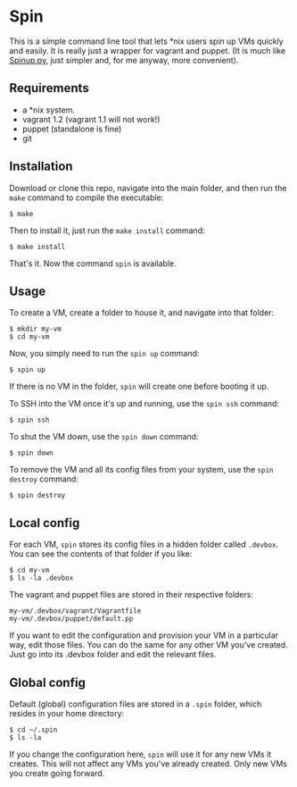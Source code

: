 Spin
====

This is a simple command line tool that lets *nix users spin up VMs quickly and easily. It is really just a wrapper for vagrant and puppet. (It is much like [Spinup.py](https://github.com/jpaasch/Spinup.py), just simpler and, for me anyway, more convenient).


Requirements
------------

- a *nix system.
- vagrant 1.2 (vagrant 1.1 will not work!)
- puppet (standalone is fine)
- git


Installation
------------

Download or clone this repo, navigate into the main folder, and then run the `make` command to compile the executable: 

    $ make

Then to install it, just run the `make install` command:

    $ make install

That's it. Now the command `spin` is available.


Usage
-----

To create a VM, create a folder to house it, and navigate into that folder:

    $ mkdir my-vm
    $ cd my-vm

Now, you simply need to run the `spin up` command:

    $ spin up

If there is no VM in the folder, `spin` will create one before booting it up. 

To SSH into the VM once it's up and running, use the `spin ssh` command:

    $ spin ssh

To shut the VM down, use the `spin down` command:

    $ spin down

To remove the VM and all its config files from your system, use the `spin destroy` command:

    $ spin destroy


Local config
------------

For each VM, `spin` stores its config files in a hidden folder called `.devbox`. You can see the contents of that folder if you like:

    $ cd my-vm
    $ ls -la .devbox

The vagrant and puppet files are stored in their respective folders:

    my-vm/.devbox/vagrant/Vagrantfile
    my-vm/.devbox/puppet/default.pp

If you want to edit the configuration and provision your VM in a particular way, edit those files. You can do the same for any other VM you've created. Just go into its .devbox folder and edit the relevant files.


Global config
-------------

Default (global) configuration files are stored in a `.spin` folder, which resides in your home directory:

    $ cd ~/.spin
    $ ls -la 

If you change the configuration here, `spin` will use it for any new VMs it creates. This will not affect any VMs you've already created. Only new VMs you create going forward.




